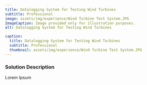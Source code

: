 ```yaml
---
title: Datalogging System for Testing Wind Turbines
subtitle: Professional
image: assets/img/experience/Wind Turbine Test System.JPG
ImageCaption: Image provided only for illustration purposes.
alt: Datalogging System for Testing Wind Turbines

caption:
  title: Datalogging System for Testing Wind Turbines
  subtitle: Professional
  thumbnail: assets/img/experience/Wind Turbine Test System.JPG
---
```

### Solution Description

Lorem Ipsum 